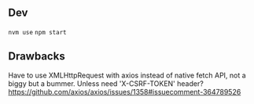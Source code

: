 ## Dev

`nvm use`
`npm start`

## Drawbacks

Have to use XMLHttpRequest with axios instead of native fetch API, not a biggy but a bummer.
Unless need 'X-CSRF-TOKEN' header? https://github.com/axios/axios/issues/1358#issuecomment-364789526
